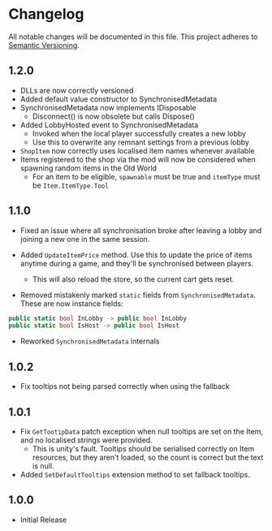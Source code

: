 # Changelog

All notable changes will be documented in this file.
This project adheres to [Semantic Versioning](https://semver.org/spec/v2.0.0.html).

## 1.2.0
- DLLs are now correctly versioned
- Added default value constructor to SynchronisedMetadata
- SynchronisedMetadata now implements IDisposable
  - Disconnect() is now obsolete but calls Dispose()
- Added LobbyHosted event to SynchronisedMetadata
  - Invoked when the local player successfully creates a new lobby
  - Use this to overwrite any remnant settings from a previous lobby
- `ShopItem` now correctly uses localised item names whenever available
- Items registered to the shop via the mod will now be considered when spawning random items in the Old World
  - For an item to be eligible, `spawnable` must be true and `itemType` must be `Item.ItemType.Tool`

## 1.1.0
- Fixed an issue where all synchronisation broke after leaving a lobby and joining a new one in the same session.

- Added `UpdateItemPrice` method. Use this to update the price of items anytime during a game, and they'll be synchronised between players.
	- This will also reload the store, so the current cart gets reset.

- Removed mistakenly marked `static` fields from `SynchronisedMetadata`. These are now instance fields:
```csharp
public static bool InLobby -> public bool InLobby
public static bool IsHost -> public bool IsHost
```

- Reworked `SynchronisedMetadata` internals

## 1.0.2
- Fix tooltips not being parsed correctly when using the fallback

## 1.0.1
- Fix `GetTootipData` patch exception when null tooltips are set on the Item, and no localised strings were provided.
  - This is unity's fault. Tooltips should be serialised correctly on Item resources, but they aren't loaded, so the count is correct but the text is null.
- Added `SetDefaultTooltips` extension method to set fallback tooltips.

## 1.0.0
- Initial Release